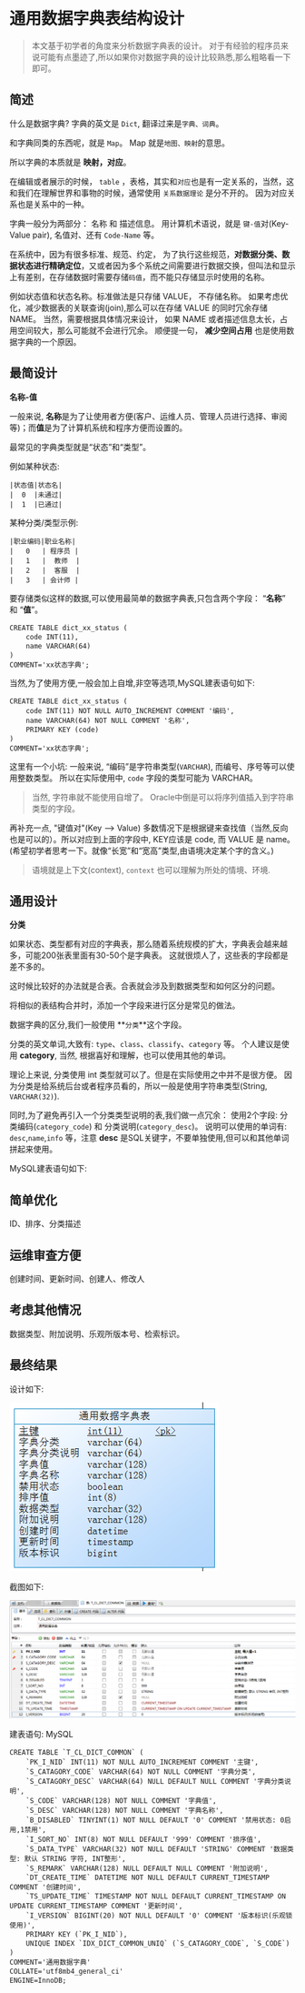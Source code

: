 # 通用数据字典表结构设计

>本文基于初学者的角度来分析数据字典表的设计。 对于有经验的程序员来说可能有点墨迹了,所以如果你对数据字典的设计比较熟悉,那么粗略看一下即可。


## 简述

什么是数据字典? 字典的英文是 `Dict`, 翻译过来是`字典、词典`。

和字典同类的东西呢，就是 `Map`。 Map 就是`地图、映射`的意思。 

所以字典的本质就是 **映射，对应**。

在编辑或者展示的时候， `table` ，表格，其实和`对应`也是有一定关系的，当然，这和我们在理解世界和事物的时候，通常使用 `关系数据理论` 是分不开的。 因为对应关系也是关系中的一种。

字典一般分为两部分： 名称 和 描述信息。 用计算机术语说，就是 `键-值`对(Key-Value pair), 名值对、还有 `Code-Name` 等。

在系统中，因为有很多标准、规范、约定， 为了执行这些规范，**对数据分类、数据状态进行精确定位**，又或者因为多个系统之间需要进行数据交换，但叫法和显示上有差别，在存储数据时需要存储`码值`，而不能只存储显示时使用的名称。 

例如状态值和状态名称。标准做法是只存储 VALUE， 不存储名称。 如果考虑优化，减少数据表的关联查询(join),那么可以在存储 VALUE 的同时冗余存储 NAME。 当然，需要根据具体情况来设计， 如果 NAME 或者描述信息太长，占用空间较大，那么可能就不会进行冗余。 顺便提一句， **减少空间占用** 也是使用数据字典的一个原因。




## 最简设计

**名称-值**


一般来说, **名称**是为了让使用者方便(客户、运维人员、管理人员进行选择、审阅等)；而**值**是为了计算机系统和程序方便而设置的。


最常见的字典类型就是“状态”和“类型”。 

例如某种状态:

	|状态值|状态名|
	|  0  |未通过|
	|  1  |已通过|

某种分类/类型示例:

	|职业编码|职业名称|
	|   0   | 程序员 |
	|   1   |  教师  |
	|   2   |  客服  |
	|   3   | 会计师 |


要存储类似这样的数据,可以使用最简单的数据字典表,只包含两个字段： “**名称**” 和 “**值**”。

	CREATE TABLE dict_xx_status (
		code INT(11),
		name VARCHAR(64)
	)
	COMMENT='xx状态字典';

当然,为了使用方便,一般会加上自增,非空等选项,MySQL建表语句如下:

	CREATE TABLE dict_xx_status (
		code INT(11) NOT NULL AUTO_INCREMENT COMMENT '编码',
		name VARCHAR(64) NOT NULL COMMENT '名称',
		PRIMARY KEY (code)
	)
	COMMENT='xx状态字典';

这里有一个小坑: 一般来说, “编码”是字符串类型(`VARCHAR`), 而编号、序号等可以使用整数类型。 所以在实际使用中, `code` 字段的类型可能为 VARCHAR。 

> 当然, 字符串就不能使用自增了。 Oracle中倒是可以将序列值插入到字符串类型的字段。

再补充一点, "键值对"(Key --> Value) 多数情况下是根据键来查找值（当然,反向也是可以的）。所以对应到上面的字段中, KEY应该是 code, 而 VALUE 是 name。(希望初学者思考一下。就像“长宽”和“宽高”类型,由语境决定某个字的含义。)

> 语境就是上下文(context), `context` 也可以理解为所处的情境、环境.

## 通用设计

**分类**

如果状态、类型都有对应的字典表，那么随着系统规模的扩大，字典表会越来越多，可能200张表里面有30-50个是字典表。 这就很烦人了，这些表的字段都是差不多的。

这时候比较好的办法就是合表。合表就会涉及到数据类型和如何区分的问题。

将相似的表结构合并时，添加一个字段来进行区分是常见的做法。

数据字典的区分,我们一般使用 **`分类`**这个字段。

分类的英文单词,大致有: `type`、`class`、`classify`、`category` 等。 个人建议是使用 **category**, 当然, 根据喜好和理解，也可以使用其他的单词。

理论上来说, 分类使用 int 类型就可以了。但是在实际使用之中并不是很方便。 因为分类是给系统后台或者程序员看的，所以一般是使用字符串类型(String, `VARCHAR(32)`).

同时,为了避免再引入一个分类类型说明的表,我们做一点冗余： 使用2个字段: 分类编码(`category_code`) 和 分类说明(`category_desc`)。 说明可以使用的单词有: `desc`,`name`,`info` 等，注意 **desc** 是SQL关键字，不要单独使用,但可以和其他单词拼起来使用。


MySQL建表语句如下:



## 简单优化


ID、排序、分类描述



## 运维审查方便



创建时间、更新时间、创建人、修改人



## 考虑其他情况

数据类型、附加说明、乐观所版本号、检索标识。



## 最终结果


设计如下:

![](01_dict_table_pdm.png)

截图如下:


![](02_dict_table_column.png)



建表语句: MySQL


	CREATE TABLE `T_CL_DICT_COMMON` (
		`PK_I_NID` INT(11) NOT NULL AUTO_INCREMENT COMMENT '主键',
		`S_CATAGORY_CODE` VARCHAR(64) NOT NULL COMMENT '字典分类',
		`S_CATAGORY_DESC` VARCHAR(64) NULL DEFAULT NULL COMMENT '字典分类说明',
		`S_CODE` VARCHAR(128) NOT NULL COMMENT '字典值',
		`S_DESC` VARCHAR(128) NOT NULL COMMENT '字典名称',
		`B_DISABLED` TINYINT(1) NOT NULL DEFAULT '0' COMMENT '禁用状态: 0启用,1禁用',
		`I_SORT_NO` INT(8) NOT NULL DEFAULT '999' COMMENT '排序值',
		`S_DATA_TYPE` VARCHAR(32) NOT NULL DEFAULT 'STRING' COMMENT '数据类型: 默认 STRING 字符, INT整形',
		`S_REMARK` VARCHAR(128) NULL DEFAULT NULL COMMENT '附加说明',
		`DT_CREATE_TIME` DATETIME NOT NULL DEFAULT CURRENT_TIMESTAMP COMMENT '创建时间',
		`TS_UPDATE_TIME` TIMESTAMP NOT NULL DEFAULT CURRENT_TIMESTAMP ON UPDATE CURRENT_TIMESTAMP COMMENT '更新时间',
		`I_VERSION` BIGINT(20) NOT NULL DEFAULT '0' COMMENT '版本标识(乐观锁使用)',
		PRIMARY KEY (`PK_I_NID`),
		UNIQUE INDEX `IDX_DICT_COMMON_UNIQ` (`S_CATAGORY_CODE`, `S_CODE`)
	)
	COMMENT='通用数据字典'
	COLLATE='utf8mb4_general_ci'
	ENGINE=InnoDB;



















